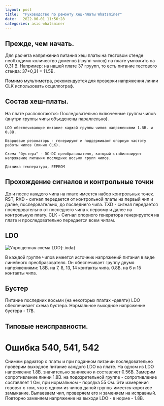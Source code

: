 ```yaml
---
layout: post
title:  "Руководство по ремонту Хеш-платы Whatsminer"
date:   2022-06-01 11:56:28
categories: asic whatsminer
---
```

## Прежде, чем начать.
Для расчета напряжения питания хеш платы на тестовом стенде необходимо количество доменов (групп чипов) на плате умножить на 0,31 В.
Например: на нашей плате 37 груупп, то есть питание тестового стенда: 37*0,31 = 11.5В.

Помимо мультиметра, рекомендуется для проверки напряжения линии CLK использовать осциллограф.

## Состав хеш-платы.
На плате распологаются: 
    Последовательно включенные группы чипов (внутри группы чипы объеденены параллельно).

    LDO обеспечивающие питание каджой группы чипов напряжениями 1.8В. и 0.8В.

    Кварцевые резонаторы - генерируют и поддерживают опорную частоту работы чипов (линия CLK).

    Cхема "бустера" - DC-DC преобразователя, который стабилизирует напряжение питания последних восьми групп чипов.

    Датчика температуры, EEPROM

## Прохождение сигналов и контрольные точки
До и после каждого чипа на плате имеется набор контрольных точек.
RST, RXD - сигнал передается от контрольной платы на первый чип и далее, последовательно, до последнего чипа.
TXD - сигнал передается последовательно от последнего чипа к первому и далее на контрольную плату.
CLK - Сигнал опорного генератора генерируется на плате и проследовательно передается всем чипам.

## LDO
![Упрощенная схема LDO](https://sat0rx0.github.io/img/whatsminerldo.png){:.ioda}

В каждой группе чипов имеется источник напряжений питания в виде линейного преобразователя. Он обеспечивает группу двумя напряжениями:
1.8В. на 7, 8, 13, 14 контакты чипа.
0.8В. на 6 и 15 контакты чипа.


## Бустер
Питание последних восьми (на некоторых платах -девяти) LDO обеспечивает схема бустера. Нормальное выходное напряжение бустера - 17В.

## Типовые неисправности.

# Ошибка 540, 541, 542
Снимем радиатор с платы и при поданном питании последовательно проверим выходное питание каждого LDO на плате.
На одном из LDO напряжение 1.8В. значительно занижено и составляет 0.56В. 
Замерим сопротивление линии 1.8В. на подозрительной группе - сопротивление составляет 1 Ом, при нормальном - порядка 55 Ом.
Эти измерения говорят о том, что в одном из чипов даной группы имеется короткое замыкание. Выпаеваем чип, проверяем его и заменяем на исправный. 
Повторно заменяем напряжение на выходи LDO - в норме - 1.8В.